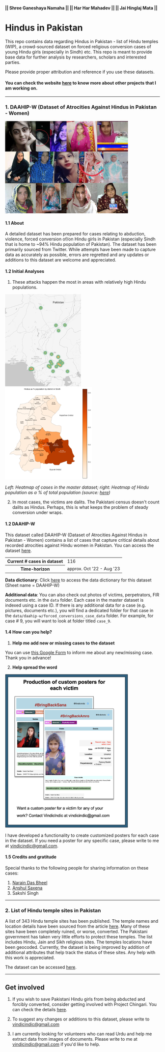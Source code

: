 #### || Shree Ganeshaya Namaha || || Har Har Mahadev || || Jai Hinglaj Mata ||


# Hindus in Pakistan

This repo contains data regarding Hindus in Pakistan - list of Hindu temples (WIP), a crowd-sourced dataset on forced religious conversion cases of young Hindu girls (especially in Sindh) etc. This repo is meant to provide base data for further analysis by researchers, scholars and interested parties.  
  
Please provide proper attribution and reference if you use these datasets.  

#### You can check the website [here](https://tinyurl.com/vindicindic) to know more about other projects that I am working on.
  
---  
  
### 1. DAAHIP-W (Dataset of Atrocities Against Hindus in Pakistan - Women)

<img src="assets/collage.jpg" width="400">

#### 1.1 About
A detailed dataset has been prepared for cases relating to abduction, violence, forced conversion of/on Hindu girls in 
Pakistan (especially Sindh that is home to ~94% Hindu population of Pakistan). The dataset has been primarily sourced 
from Twitter. While attempts have been made to capture data as accurately as possible, errors are regretted and any 
updates or additions to this dataset are welcome and appreciated.

#### 1.2 Initial Analyses
1. These attacks happen the most in areas with relatively high Hindu populations.

<img src="assets/heatmap.png" height="300"/>  <img src="assets/sindh_hindu_population_per_by_district.png" height="300"/>  

<i>Left: Heatmap of cases in the master dataset; right: Heatmap of Hindu population as a % of total population 
(source: <a href="https://github.com/vindicindic/pakistan_minorities">here</a>)</i> 

2. In most cases, the victims are dalits. The Pakistani census doesn't count dalits as Hindus. Perhaps, this is what keeps the problem of steady conversion under wraps.

#### 1.2 DAAHIP-W
This dataset called DAAHIP-W (Dataset of Atrocities Against Hindus in Pakistan - Women) contains 
a list of cases that capture critical details about recorded atrocities against Hindu women in Pakistan. You can access 
the dataset [here](data/daahip-w/20230131_list_violence_abductions_forced_conversions_hindu_women_in_pakistan.xlsx).

<table>
    <tr>
        <th>Current # cases in dataset</th>
        <td>116</td>
    </tr>
    <tr>
        <th>Time-horizon</th>
        <td>approx. Oct '22 - Aug '23</td>
    </tr>
</table>

**Data dictionary**: Click <a href="data/data_dictionary.xlsx">here</a> to access the data dictionary for this dataset 
(Sheet name = DAAHIP-W)  

**Additional data**: You can also check out photos of victims, perpetrators, FIR documents etc. in the `data` folder. 
Each case in the master dataset is indexed using a case ID. If there is any additional data for a case (e.g. pictures, 
documents etc.), you will find a dedicated folder for that case in the `data/daahip-w/forced_conversions_case_data` 
folder. For example, for case # 9, you will want to look at folder titled `case_9`.


#### 1.4 How can you help?

1. **Help me add new or missing cases to the dataset**

You can use <a href="https://docs.google.com/forms/d/e/1FAIpQLSfKJotL3I1i5zj-RV45OP-dm-J0CIopWCDQGisoZSkmKt4h7A/viewform">this Google Form</a> to inform me about any new/missing case. Thank you in advance!

2. **Help spread the word**

<img src="assets/poster_service.png" width="400">

I have developed a functionality to create customized posters for each case in the dataset. If you need a poster for any specific case, please write to me at vindicindic@gmail.com. 

#### 1.5 Credits and gratitude

Special thanks to the following people for sharing information on these cases:
1. [Narain Das Bheel](https://twitter.com/NarainDasBheel8)
2. [Anshul Saxena](https://twitter.com/AskAnshul)
3. Sakshi Singh


---  
### 2. List of Hindu temple sites in Pakistan
A list of 343 Hindu temple sites has been published. The temple names and location details have been sourced from the 
article [here](https://en.wikipedia.org/wiki/List_of_Hindu_temples_in_Pakistan). Many of these sites have been 
completely ruined, or worse, converted. The Pakistani government has taken very little efforts to protect these temples.
The list includes Hindu, Jain and Sikh religious sites. The temples locations have been geocoded. Currently, the dataset
is being improved by addition of additional attributes that help track the status of these sites. Any help with this 
work  is appreciated. 

The dataset can be accessed [here](data/list_hindu_temples_in_pak/20230408_list_hindu_temples_pakistan.xlsx).

----  
## Get involved

1. If you wish to save Pakistani Hindu girls from being abducted and forcibly converted, consider getting involved with Project Chingari. You can check the details [here](https://hindupact.org/category/chingari-project/).

2. To suggest any changes or additions to this dataset, please write to vindicindic@gmail.com

3. I am currently looking for volunteers who can read Urdu and help me extract data from images of documents. Please write to me at vindicindic@gmail.com if you'd like to help. 
